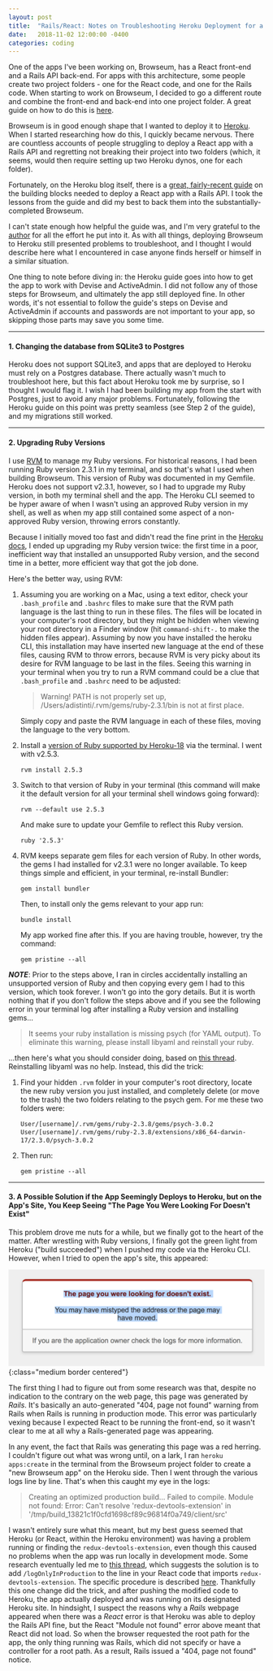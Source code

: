 ```yaml
---
layout: post
title:  "Rails/React: Notes on Troubleshooting Heroku Deployment for a React App with a Rails API"
date:   2018-11-02 12:00:00 -0400
categories: coding
---
```


One of the apps I've been working on, Browseum, has a React front-end and a Rails API back-end. For apps with this architecture, some people create two project folders - one for the React code, and one for the Rails code. When starting to work on Browseum, I decided to go a different route and combine the front-end and back-end into one project folder.  A great guide on how to do this is [here](https://www.fullstackreact.com/articles/how-to-get-create-react-app-to-work-with-your-rails-api/).

Browseum is in good enough shape that I wanted to deploy it to [Heroku](https://www.herku.com/).  When I started researching how do this, I quickly became nervous.  There are countless accounts of people struggling to deploy a React app with a Rails API and regretting not breaking their project into two folders (which, it seems, would then require setting up two Heroku dynos, one for each folder).

Fortunately, on the Heroku blog itself, there is a [great, fairly-recent guide](https://blog.heroku.com/a-rock-solid-modern-web-stack) on the building blocks needed to deploy a React app with a Rails API.  I took the lessons from the guide and did my best to back them into the substantially-completed Browseum.  

I can't state enough how helpful the guide was, and I'm very grateful to the [author](https://blog.heroku.com/authors/charlie-gleason) for all the effort he put into it. As with all things, deploying Browseum to Heroku still presented problems to troubleshoot, and I thought I would describe here what I encountered in case anyone finds herself or himself in a similar situation.

One thing to note before diving in: the Heroku guide goes into how to get the app to work with Devise and ActiveAdmin.  I did not follow any of those steps for Browseum, and ultimately the app still deployed fine. In other words, it's not essential to follow the guide's steps on Devise and ActiveAdmin if accounts and passwords are not important to your app, so skipping those parts may save you some time.  

*****
<p/>

<h4 class="text-centered bold underlined"> 1. Changing the database from SQLite3 to Postgres </h4>

Heroku does not support SQLite3, and apps that are deployed to Heroku must rely on a Postgres database. There actually wasn't much to troubleshoot here, but this fact about Heroku took me by surprise, so I thought I would flag it.  I wish I had been building my app from the start with Postgres, just to avoid any major problems.  Fortunately, following the Heroku guide on this point was pretty seamless (see Step 2 of the guide), and my migrations still worked.  

*****
<p/>

<h4 class="text-centered bold underlined"> 2. Upgrading Ruby Versions </h4>

I use [RVM](https://rvm.io/rvm/basics) to manage my Ruby versions.  For historical reasons, I had been running Ruby version 2.3.1 in my terminal, and so that's what I used when building Browseum.  This version of Ruby was documented in my Gemfile.  Heroku does not support v2.3.1, however, so I had to upgrade my Ruby version, in both my terminal shell and the app. The Heroku CLI seemed to be hyper aware of when I wasn't using an approved Ruby version in my shell, as well as when my app still contained some aspect of a non-approved Ruby version, throwing errors constantly.

Because I initially moved too fast and didn't read the fine print in the [Heroku docs](https://devcenter.heroku.com/articles/ruby-support#ruby-versions), I ended up upgrading my Ruby version twice: the first time in a poor, inefficient way that installed an unsupported Ruby version, and the second time in a better, more efficient way that got the job done.  

Here's the better way, using RVM:

1. Assuming you are working on a Mac, using a text editor, check your `.bash_profile` and `.bashrc` files to make sure that the RVM path language is the last thing to run in these files. The files will be located in your computer's root directory, but they might be hidden when viewing your root directory in a Finder window (hit `command-shift-.` to make the hidden files appear).  Assuming by now you have installed the heroku CLI, this installation may have inserted new language at the end of these files, causing RVM to throw errors, because RVM is very picky about its desire for RVM language to be last in the files.  Seeing this warning in your terminal when you try to run a RVM command could be a clue that `.bash_profile` and `.bashrc` need to be adjusted:

    >Warning! PATH is not properly set up, /Users/adistinti/.rvm/gems/ruby-2.3.1/bin is not at first place.

    Simply copy and paste the RVM language in each of these files, moving the language to the very bottom.

2. Install a [version of Ruby supported by Heroku-18](https://devcenter.heroku.com/articles/ruby-support#ruby-versions) via the terminal.  I went with v2.5.3.

    ```
    rvm install 2.5.3
    ```

3. Switch to that version of Ruby in your terminal (this command will make it the default version for all your terminal shell windows going forward):

    ```
    rvm --default use 2.5.3
    ```

    And make sure to update your Gemfile to reflect this Ruby version.

    ```
    ruby '2.5.3'
    ```

4. RVM keeps separate gem files for each version of Ruby.  In other words, the gems I had installed for v2.3.1 were no longer available.  To keep things simple and efficient, in your terminal, re-install Bundler:

    ```
    gem install bundler
    ```

    Then, to install only the gems relevant to your app run:

    ```
    bundle install
    ```
    My app worked fine after this.  If you are having trouble, however, try the command:

    ```
    gem pristine --all
    ```

***NOTE***: Prior to the steps above, I ran in circles accidentally installing an unsupported version of Ruby and then copying every gem I had to this version, which took forever.  I won't go into the gory details.  But it is worth nothing that if you don't follow the steps above and if you see the following error in your terminal log after installing a Ruby version and installing gems...

> It seems your ruby installation is missing psych (for YAML output).
To eliminate this warning, please install libyaml and reinstall your ruby.

...then here's what you should consider doing, based on [this thread](https://github.com/Homebrew/homebrew-core/issues/11636).  Reinstalling libyaml was no help. Instead, this did the trick:

1. Find your hidden `.rvm` folder in your computer's root directory, locate the new ruby version you just installed, and completely delete (or move to the trash) the two folders relating to the psych gem.  For me these two folders were:

    ```
    User/[username]/.rvm/gems/ruby-2.3.8/gems/psych-3.0.2
    User/[username]/.rvm/gems/ruby-2.3.8/extensions/x86_64-darwin-17/2.3.0/psych-3.0.2
    ```

2. Then run:

    ```
    gem pristine --all
    ```

*****
<p/>

<h4 class="text-centered bold underlined"> 3. A Possible Solution if the App Seemingly Deploys to Heroku, but on the App's Site, You Keep Seeing "The Page You Were Looking For Doesn't Exist"</h4>

This problem drove me nuts for a while, but we finally got to the heart of the matter.  After wrestling with Ruby versions, I finally got the green light from Heroku ("build succeeded") when I pushed my code via the Heroku CLI.  However, when I tried to open the app's site, this appeared:

![](/assets/images/2018-11-02-notes-troubleshooting-heroku/image-1.png){:class="medium border centered"}

The first thing I had to figure out from some research was that, despite no indication to the contrary on the web page, this page was generated by *Rails*.  It's basically an auto-generated "404, page not found" warning from Rails when Rails is running in production mode. This error was particularly vexing because I expected React to be running the front-end, so it wasn't clear to me at all why a Rails-generated page was appearing.

In any event, the fact that Rails was generating this page was a red herring. I couldn't figure out what was wrong until, on a lark, I ran `heroku apps:create` in the terminal from the Browseum project folder to create a "new Browseum app" on the Heroku side.  Then I went through the various logs line by line.  That's when this caught my eye in the logs:

> Creating an optimized production build...
> Failed to compile.
> Module not found: Error: Can't resolve 'redux-devtools-extension' in '/tmp/build_13821c1f0cfd1698cf89c96814f0a749/client/src'

I wasn't entirely sure what this meant, but my best guess seemed that Heroku (or React, within the Heroku environment) was having a problem running or finding the `redux-devtools-extension`, even though this caused no problems when the app was run locally in  development mode. Some research eventually led me to [this thread](https://github.com/AymaneZizi/Weatherpro/issues/1), which suggests the solution is to add `/logOnlyInProduction` to the line in your React code that imports `redux-devtools-extension`. The specific procedure is described [here](https://github.com/zalmoxisus/redux-devtools-extension#14-using-in-production).  Thankfully this one change did the trick, and after pushing the modified code to Heroku, the app actually deployed and was running on its designated Heroku site.  In hindsight, I suspect the reasons why a *Rails* webpage appeared when there was a *React* error is that Heroku was able to deploy the Rails API fine, but the React "Module not found" error above meant that React did not load.  So when the browser requested the root path for the app, the only thing running was Rails, which did not specify or have a controller for a root path.  As a result, Rails issued a "404, page not found" notice.  
